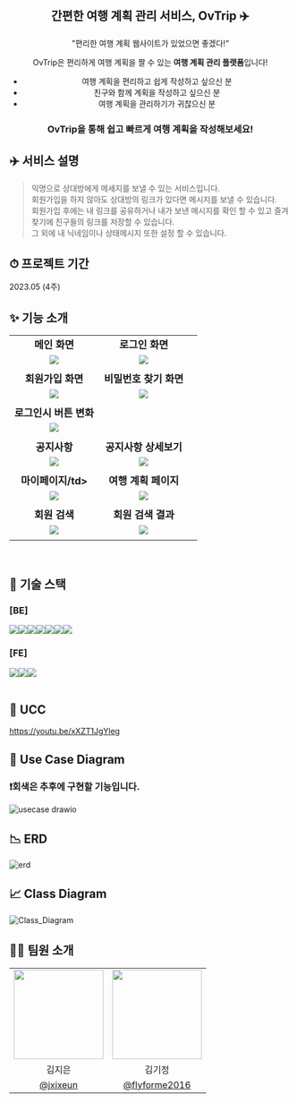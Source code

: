 <div align="center">
<h2>
	간편한 여행 계획 관리 서비스, OvTrip ✈️
</h2>
<p>
  
"편리한 여행 계획 웹사이트가 있었으면 좋겠다!”
  
OvTrip은 편리하게 여행 계획을 짤 수 있는 **여행 계획 관리 플랫폼**입니다!

- 여행 계획을 편리하고 쉽게 작성하고 싶으신 분
- 친구와 함께 계획을 작성하고 싶으신 분
- 여행 계획을 관리하기가 귀찮으신 분

### OvTrip을 통해 쉽고 빠르게 여행 계획을 작성해보세요!

</div>

## ✈️ 서비스 설명

> 익명으로 상대방에게 메세지를 보낼 수 있는 서비스입니다.\
> 회원가입을 하지 않아도 상대방의 링크가 있다면 메시지를 보낼 수 있습니다.\
> 회원가입 후에는 내 링크를 공유하거나 내가 보낸 메시지를 확인 할 수 있고 즐겨찾기에 친구들의 링크를 저장할 수 있습니다.\
> 그 외에 내 닉네임이나 상태메시지 또한 설정 할 수 있습니다.

## ⏱ 프로젝트 기간

2023.05 (4주)

## ✨ 기능 소개

<div align="center">
 <table>
    <tr>
      <td align="center" style="font-weight: bold; font-size: 18;">메인 화면</td>
      <td align="center" style="font-weight: bold; font-size: 18;">로그인 화면</td>
    </tr>
    <tr>
      <td align="center"><img src="https://github.com/OvTrip/OvTrip_Frontend/assets/102013524/ecfcc6d7-3f79-49b6-923a-4de65e5306b0" /></td>
      <td align="center"><img src="https://github.com/OvTrip/OvTrip_Frontend/assets/102013524/49a4c109-c726-4617-ad84-7a13d6567ec1" /></td>
    </tr>
        <tr>
      <td align="center"></td>
      <td align="center"></td>
    </tr>
    <tr>
      <td align="center" style="font-weight: bold; font-size: 18;">회원가입 화면</td>
      <td align="center" style="font-weight: bold; font-size: 18;">비밀번호 찾기 화면</td>
    </tr>
    <tr>
      <td align="center"><img src="https://github.com/OvTrip/OvTrip_Frontend/assets/102013524/a73ab0a5-6f20-430e-acb2-893f98e88eb3" /></td>
      <td align="center"><img src="https://github.com/OvTrip/OvTrip_Frontend/assets/102013524/6a5e26d1-a208-402a-a446-662e093a4d2e" /></td>
    </tr>
    <tr>
      <td align="center"></td>
      <td align="center"></td>
      <td align="center"></td>
    </tr>
   <tr>
     <td align="center" style="font-weight: bold; font-size: 18;">로그인시 버튼 변화</td>
   </tr>
   <tr>
     <td align="center"><img src="https://github.com/OvTrip/OvTrip_Frontend/assets/102013524/687780c7-e3b4-48c1-b53a-66ca42268380" /></td>
   </tr>
   <tr>
      <td align="center"></td>
    </tr>
    <tr>
      <td align="center" style="font-weight: bold; font-size: 18;">공지사항</td>
      <td align="center" style="font-weight: bold; font-size: 18;">공지사항 상세보기</td>
    </tr>
    <tr>
      <td align="center"><img src="https://github.com/OvTrip/OvTrip_Frontend/assets/102013524/8f6ce5b2-7c3f-48a2-b2a7-55e64ee14ce9" /></td>
      <td align="center"><img src="https://github.com/OvTrip/OvTrip_Frontend/assets/102013524/685a8716-f69f-4461-b848-5d986230e246" /></td>
    </tr>
    <tr>
      <td align="center"></td>
      <td align="center"></td>
    </tr>
    <tr>
      <td align="center" style="font-weight: bold; font-size: 18;">마이페이지/td>
      <td align="center" style="font-weight: bold; font-size: 18;">여행 계획 페이지</td>
    </tr>
    <tr>
      <td align="center"><img src="https://github.com/OvTrip/OvTrip_Frontend/assets/102013524/f43ee6f9-1030-48a3-a6db-ce4e4f7a3247" /></td>
      <td align="center"><img src="https://github.com/OvTrip/OvTrip_Frontend/assets/102013524/f7c9cddc-7531-448c-8982-aaacfea9351e" /></td>
    </tr>
    <tr>
      <td align="center"></td>
      <td align="center"></td>
    </tr>
    <tr>
      <td align="center" style="font-weight: bold; font-size: 18;">회원 검색</td>
      <td align="center" style="font-weight: bold; font-size: 18;">회원 검색 결과</td>
    </tr>
    <tr>
      <td align="center"><img src="https://github.com/OvTrip/OvTrip_Frontend/assets/102013524/00c94cf1-c954-4e1c-be58-3a131c851f5b" /></td>
      <td align="center"><img src="https://github.com/OvTrip/OvTrip_Frontend/assets/102013524/68571f9b-585b-42d0-90ae-3630c8f08ec2" /></td>
    </tr>
        <tr>
      <td align="center"></td>
      <td align="center"></td>
    </tr>
 </table>
 
</div>

<br />

## 🔧 기술 스택

  ### [BE]
  <div style="display: flex; align-items: flex-start;">
<img src="https://img.shields.io/badge/SpringBoot-6DB33F?style=flat-square&logo=SpringBoot&logoColor=white"/>
    <img src="https://img.shields.io/badge/Spring Cloud-6DB33F?style=flat-square&logo=SpringCloud&logoColor=white"/>
    <br>
<img src="https://img.shields.io/badge/Mysql-4479A1?style=flat-square&logo=MySql&logoColor=white"/>
  <img src="https://img.shields.io/badge/MyBatis-B5281A?style=flat-square&logo=MyBatis&logoColor=white" />
  <img src="https://img.shields.io/badge/Amazon RDS-527FFF?style=flat-square&logo=amazon-rds&logoColor=white"/>
  <img src="https://img.shields.io/badge/Swagger-85EA2D?style=flat-square&logo=Swagger&logoColor=white" />
  <img src="https://img.shields.io/badge/JWT-000000?style=flat-square&logo=JSON%20web%20tokens&logoColor=white" />
  </div>
  
  ### [FE]
  <div style="display: flex; align-items: flex-start;">
  <img src="https://img.shields.io/badge/vue.js-4FC08D?style=flat-square&logo=vue.js&logoColor=white">
  <img src="https://img.shields.io/badge/CSS3-1572B6?style=flat-square&logo=CSS3&logoColor=white"/>
  <img src="https://img.shields.io/badge/JavaScript-F7DF1E?style=flat-square&logo=JavaScript&logoColor=black"/>
</div>

<br />

## 🎥 UCC

https://youtu.be/xXZT1JgYleg


## 🧑 Use Case Diagram

### ❗회색은 추후에 구현할 기능입니다.

![usecase drawio](https://github.com/OvTrip/OvTrip_Backend/assets/102013524/af70f6c4-1f14-4f6a-a62b-d92dde02f1a9)

## 📉 ERD

![erd](https://github.com/OvTrip/OvTrip_Backend/assets/102013524/9a1bf466-27fd-431d-942b-8be3eb67dec7)

## 📈 Class Diagram

![Class_Diagram](https://github.com/OvTrip/OvTrip_Backend/assets/102013524/ed7697f9-2ef4-4d62-93ef-c99c1b07e87f)

<h2>🧑‍💻 팀원 소개</h2>
  <table>
    <tr>
      <td align="center"><img src="https://github.com/jxixeun.png" width="160"></td>
      <td align="center"><img src="https://github.com/flyforme2016.png" width="160"></td>
    </tr>
    <tr>
      <td align="center">김지은</td>
      <td align="center">김기정</td>
    </tr>
    <tr>
      <td align="center"><a href="https://github.com/jxixeun" target="_blank">@jxixeun</a></td>
      <td align="center"><a href="https://github.com/flyforme2016" target="_blank" width="160">@flyforme2016</a></td>
    </tr>
  </table>
